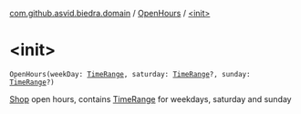 [com.github.asvid.biedra.domain](../index.md) / [OpenHours](index.md) / [&lt;init&gt;](./-init-.md)

# &lt;init&gt;

`OpenHours(weekDay: `[`TimeRange`](../-time-range/index.md)`, saturday: `[`TimeRange`](../-time-range/index.md)`?, sunday: `[`TimeRange`](../-time-range/index.md)`?)`

[Shop](../-shop/index.md) open hours, contains [TimeRange](../-time-range/index.md) for weekdays, saturday and sunday

